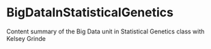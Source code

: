 # BigDataInStatisticalGenetics
Content summary of the Big Data unit in Statistical Genetics class with Kelsey Grinde
